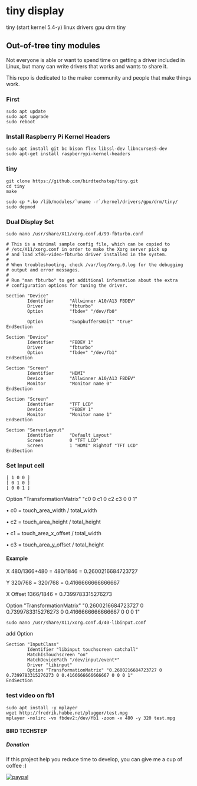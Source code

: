 # tiny display
tiny (start kernel 5.4-y)
linux drivers gpu drm tiny

## Out-of-tree tiny modules

Not everyone is able or want to spend time on getting a driver included in Linux, but many can write drivers that works and wants to share it.

This repo is dedicated to the maker community and people that make things work.

### First
~~~
sudo apt update
sudo apt upgrade
sudo reboot
~~~

### Install Raspberry Pi Kernel Headers
~~~~
sudo apt install git bc bison flex libssl-dev libncurses5-dev
sudo apt-get install raspberrypi-kernel-headers
~~~~

### tiny
~~~~
git clone https://github.com/birdtechstep/tiny.git
cd tiny
make

sudo cp *.ko /lib/modules/`uname -r`/kernel/drivers/gpu/drm/tiny/
sudo depmod
~~~~

### Dual Display Set
~~~~
sudo nano /usr/share/X11/xorg.conf.d/99-fbturbo.conf
~~~~

~~~~
# This is a minimal sample config file, which can be copied to
# /etc/X11/xorg.conf in order to make the Xorg server pick up
# and load xf86-video-fbturbo driver installed in the system.
#
# When troubleshooting, check /var/log/Xorg.0.log for the debugging
# output and error messages.
#
# Run "man fbturbo" to get additional information about the extra
# configuration options for tuning the driver.

Section "Device"
        Identifier      "Allwinner A10/A13 FBDEV"
        Driver          "fbturbo"
        Option          "fbdev" "/dev/fb0"

        Option          "SwapbuffersWait" "true"
EndSection

Section "Device"
        Identifier      "FBDEV 1"
        Driver          "fbturbo"
        Option          "fbdev" "/dev/fb1"
EndSection

Section "Screen"
        Identifier      "HDMI"
        Device          "Allwinner A10/A13 FBDEV"
        Monitor         "Monitor name 0"
EndSection

Section "Screen"
        Identifier      "TFT LCD"
        Device          "FBDEV 1"
        Monitor         "Monitor name 1"
EndSection

Section "ServerLayout"
        Identifier      "Default Layout"
        Screen          0 "TFT LCD"
        Screen          1 "HDMI" RightOf "TFT LCD"
EndSection
~~~~

### Set Input cell
~~~~
[ 1 0 0 ]
[ 0 1 0 ]
[ 0 0 1 ]
~~~~
Option "TransformationMatrix" "c0 0 c1 0 c2 c3 0 0 1"

•	c0 = touch_area_width / total_width

•	c2 = touch_area_height / total_height

•	c1 = touch_area_x_offset / total_width

•	c3 = touch_area_y_offset / total_height

#### Example

X 480/1366+480 = 480/1846 = 0.2600216684723727

Y 320/768  = 320/768 = 0.4166666666666667

X Offset 1366/1846 = 0.7399783315276273


Option "TransformationMatrix" "0.2600216684723727 0 0.7399783315276273 0 0.4166666666666667 0 0 0 1"

~~~~
sudo nano /usr/share/X11/xorg.conf.d/40-libinput.conf
~~~~
add Option

~~~~
Section "InputClass"
        Identifier "libinput touchscreen catchall"
        MatchIsTouchscreen "on"
        MatchDevicePath "/dev/input/event*"
        Driver "libinput"
        Option "TransformationMatrix" "0.2600216684723727 0 0.7399783315276273 0 0.4166666666666667 0 0 0 1"
EndSection
~~~~

### test video on fb1
~~~~
sudo apt install -y mplayer
wget http://fredrik.hubbe.net/plugger/test.mpg
mplayer -nolirc -vo fbdev2:/dev/fb1 -zoom -x 480 -y 320 test.mpg
~~~~

#### BIRD TECHSTEP

##### Donation
If this project help you reduce time to develop, you can give me a cup of coffee :) 

[![paypal](https://www.paypalobjects.com/en_GB/TH/i/btn/btn_donateCC_LG.gif)](https://www.paypal.com/cgi-bin/webscr?cmd=_s-xclick&hosted_button_id=CYA3UGY8TNY82)